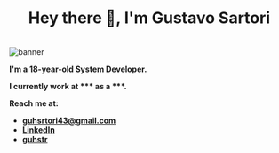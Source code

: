 <h1 align="center">Hey there 👋, I'm Gustavo Sartori</h1>

<br>

<img border="0" alt="banner" src="https://cdn.discordapp.com/attachments/1328404620569084007/1385008229292965979/c1d71f9551a30854b7df5399a2ec2ceb-2-2.gif?ex=685480ee&is=68532f6e&hm=630c39d64b6098d6c520aa609eef40e7ed1cff19f569d0b146a1f397db64052a&">

<br>

<b>I'm a 18-year-old **System Developer**.

I currently work at *** as a ***.<b>

Reach me at:
- **guhsrtori43@gmail.com**  
- [LinkedIn](https://www.linkedin.com/in/gustavo-sartori7/)
- [guhstr](https://discord.com/users/397566088197439508)
